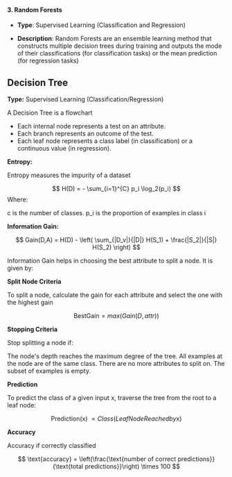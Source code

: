 #### 3. **Random Forests**

- **Type**: Supervised Learning (Classification and Regression)
  
- **Description**: Random Forests are an ensemble learning method that constructs multiple decision trees during training and outputs the mode of their classifications (for classification tasks) or the mean prediction (for regression tasks)

## Decision Tree

**Type:** Supervised Learning (Classification/Regression)

A Decision Tree is a flowchart
- Each internal node represents a test on an attribute.
- Each branch represents an outcome of the test.
- Each leaf node represents a class label (in classification) or a continuous value (in regression).


**Entropy:**

Entropy measures the impurity of a dataset

$$
H(D) = - \sum_{i=1}^{C} p_i \log_2(p_i)
$$
Where:

c is the number of classes.
p_i is the proportion of examples in class i

**Information Gain:**

$$
Gain(D,A) = H(D) - \left( \sum_{|D_v|}{|D|} H(S_1) + \frac{|S_2|}{|S|} H(S_2) \right)
$$


Information Gain helps in choosing the best attribute to split a node. It is given by:


  
**Split Node Criteria**

To split a node, calculate the gain for each attribute and select the one with the highest gain

$$
\text{BestGain} = max(Gain(D, attr))
$$

**Stopping Criteria**

Stop splitting a node if:

The node's depth reaches the maximum degree of the tree.
All examples at the node are of the same class.
There are no more attributes to split on.
The subset of examples is empty.

**Prediction**

To predict the class of a given input x, traverse the tree from the root to a leaf node:

$$
\text{Prediction(x) }= Class(LeafNodeReachedby\text{x})$$


**Accuracy**

Accuracy if correctly classified 

$$
\text{accuracy} = \left(\frac{\text{number of correct predictions}}{\text{total predictions}}\right) \times 100
$$

